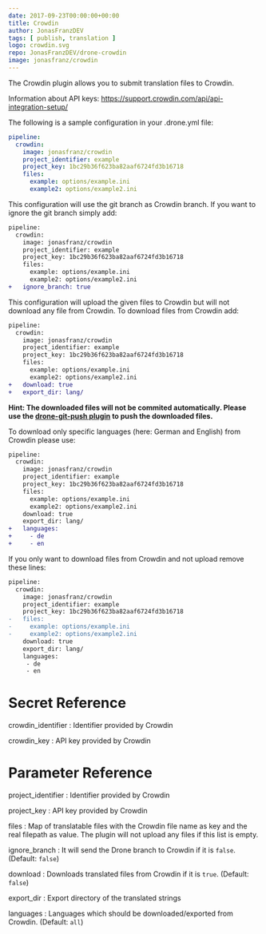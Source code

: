 ```yaml
---
date: 2017-09-23T00:00:00+00:00
title: Crowdin
author: JonasFranzDEV
tags: [ publish, translation ]
logo: crowdin.svg
repo: JonasFranzDEV/drone-crowdin
image: jonasfranz/crowdin
---
```


The Crowdin plugin allows you to submit translation files to Crowdin.

Information about API keys: https://support.crowdin.com/api/api-integration-setup/

The following is a sample configuration in your .drone.yml file:

```yaml
pipeline:
  crowdin:
    image: jonasfranz/crowdin
    project_identifier: example
    project_key: 1bc29b36f623ba82aaf6724fd3b16718
    files:
      example: options/example.ini
      example2: options/example2.ini
```

This configuration will use the git branch as Crowdin branch. If you want to ignore the git branch simply add:

```diff
pipeline:
  crowdin:
    image: jonasfranz/crowdin
    project_identifier: example
    project_key: 1bc29b36f623ba82aaf6724fd3b16718
    files:
      example: options/example.ini
      example2: options/example2.ini
+   ignore_branch: true
```

This configuration will upload the given files to Crowdin but will not download any file from Crowdin. To download files from Crowdin add:

```diff
pipeline:
  crowdin:
    image: jonasfranz/crowdin
    project_identifier: example
    project_key: 1bc29b36f623ba82aaf6724fd3b16718
    files:
      example: options/example.ini
      example2: options/example2.ini
+   download: true
+   export_dir: lang/
```

**Hint: The downloaded files will not be commited automatically. Please use the [drone-git-push plugin](https://github.com/appleboy/drone-git-push) to push the downloaded files.**

To download only specific languages (here: German and English) from Crowdin please use:

```diff
pipeline:
  crowdin:
    image: jonasfranz/crowdin
    project_identifier: example
    project_key: 1bc29b36f623ba82aaf6724fd3b16718
    files:
      example: options/example.ini
      example2: options/example2.ini
    download: true
    export_dir: lang/
+   languages:
+     - de
+     - en
```


If you only want to download files from Crowdin and not upload remove these lines:
```diff
pipeline:
  crowdin:
    image: jonasfranz/crowdin
    project_identifier: example
    project_key: 1bc29b36f623ba82aaf6724fd3b16718
-   files:
-     example: options/example.ini
-     example2: options/example2.ini
    download: true
    export_dir: lang/
    languages:
     - de
     - en
```

# Secret Reference

crowdin_identifier
: Identifier provided by Crowdin

crowdin_key
: API key provided by Crowdin

# Parameter Reference

project_identifier
: Identifier provided by Crowdin

project_key
: API key provided by Crowdin

files
: Map of translatable files with the Crowdin file name as key and the real filepath as value. The plugin will not upload any files if this list is empty.

ignore_branch
: It will send the Drone branch to Crowdin if it is `false`. (Default: `false`)

download
: Downloads translated files from Crowdin if it is `true`. (Default: `false`)

export_dir
: Export directory of the translated strings

languages
: Languages which should be downloaded/exported from Crowdin. (Default: `all`)
